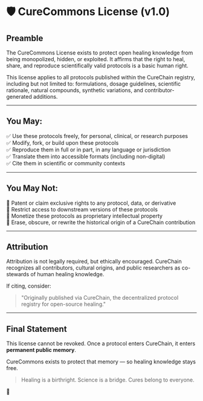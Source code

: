 # 🛡️ CureCommons License (v1.0)

## Preamble

The CureCommons License exists to protect open healing knowledge from being monopolized, hidden, or exploited. It affirms that the right to heal, share, and reproduce scientifically valid protocols is a basic human right.

This license applies to all protocols published within the CureChain registry, including but not limited to: formulations, dosage guidelines, scientific rationale, natural compounds, synthetic variations, and contributor-generated additions.

---

## You May:

✅ Use these protocols freely, for personal, clinical, or research purposes  
✅ Modify, fork, or build upon these protocols  
✅ Reproduce them in full or in part, in any language or jurisdiction  
✅ Translate them into accessible formats (including non-digital)  
✅ Cite them in scientific or community contexts

---

## You May Not:

🚫 Patent or claim exclusive rights to any protocol, data, or derivative  
🚫 Restrict access to downstream versions of these protocols  
🚫 Monetize these protocols as proprietary intellectual property  
🚫 Erase, obscure, or rewrite the historical origin of a CureChain contribution

---

## Attribution

Attribution is not legally required, but ethically encouraged. CureChain recognizes all contributors, cultural origins, and public researchers as co-stewards of human healing knowledge.

If citing, consider:
> "Originally published via CureChain, the decentralized protocol registry for open-source healing."

---

## Final Statement

This license cannot be revoked. Once a protocol enters CureChain, it enters **permanent public memory**.

CureCommons exists to protect that memory — so healing knowledge stays free.

> Healing is a birthright. Science is a bridge. Cures belong to everyone.

🧬
